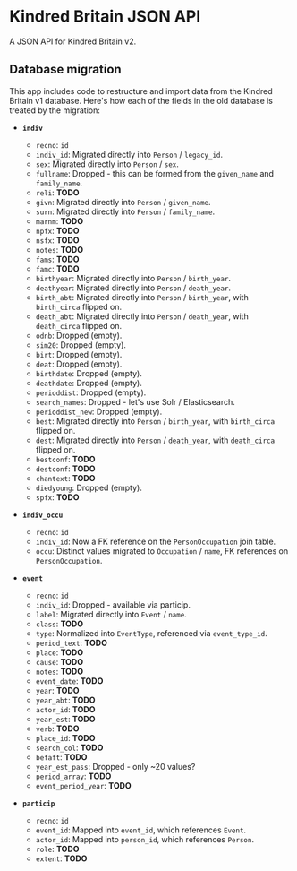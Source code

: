 # Kindred Britain JSON API

A JSON API for Kindred Britain v2.

## Database migration

This app includes code to restructure and import data from the Kindred Britain v1 database. Here's how each of the fields in the old database is treated by the migration:

- **`indiv`**

  - `recno`: `id`
  - `indiv_id`: Migrated directly into `Person` / `legacy_id`.
  - `sex`: Migrated directly into `Person` / `sex`.
  - `fullname`: Dropped - this can be formed from the `given_name` and `family_name`.
  - `reli`: **TODO**
  - `givn`: Migrated directly into `Person` / `given_name`.
  - `surn`: Migrated directly into `Person` / `family_name`.
  - `marnm`: **TODO**
  - `npfx`: **TODO**
  - `nsfx`: **TODO**
  - `notes`: **TODO**
  - `fams`: **TODO**
  - `famc`: **TODO**
  - `birthyear`: Migrated directly into `Person` / `birth_year`.
  - `deathyear`: Migrated directly into `Person` / `death_year`.
  - `birth_abt`: Migrated directly into `Person` / `birth_year`, with `birth_circa` flipped on.
  - `death_abt`: Migrated directly into `Person` / `death_year`, with `death_circa` flipped on.
  - `odnb`: Dropped (empty).
  - `sim20`: Dropped (empty).
  - `birt`: Dropped (empty).
  - `deat`: Dropped (empty).
  - `birthdate`: Dropped (empty).
  - `deathdate`: Dropped (empty).
  - `perioddist`: Dropped (empty).
  - `search_names`: Dropped - let's use Solr / Elasticsearch.
  - `perioddist_new`: Dropped (empty).
  - `best`: Migrated directly into `Person` / `birth_year`, with `birth_circa` flipped on.
  - `dest`: Migrated directly into `Person` / `death_year`, with `death_circa` flipped on.
  - `bestconf`: **TODO**
  - `destconf`: **TODO**
  - `chantext`: **TODO**
  - `diedyoung`: Dropped (empty).
  - `spfx`: **TODO**

- **`indiv_occu`**
  - `recno`: `id`
  - `indiv_id`: Now a FK reference on the `PersonOccupation` join table.
  - `occu`: Distinct values migrated to `Occupation` / `name`, FK references on `PersonOccupation`.

- **`event`**
  - `recno`: `id`
  - `indiv_id`: Dropped - available via particip.
  - `label`: Migrated directly into `Event` / `name`.
  - `class`: **TODO**
  - `type`: Normalized into `EventType`, referenced via `event_type_id`.
  - `period_text`: **TODO**
  - `place`: **TODO**
  - `cause`: **TODO**
  - `notes`: **TODO**
  - `event_date`: **TODO**
  - `year`: **TODO**
  - `year_abt`: **TODO**
  - `actor_id`: **TODO**
  - `year_est`: **TODO**
  - `verb`: **TODO**
  - `place_id`: **TODO**
  - `search_col`: **TODO**
  - `befaft`: **TODO**
  - `year_est_pass`: Dropped - only ~20 values?
  - `period_array`: **TODO**
  - `event_period_year`: **TODO**

- **`particip`**
  - `recno`: `id`
  - `event_id`: Mapped into `event_id`, which references `Event`.
  - `actor_id`: Mapped into `person_id`, which references `Person`.
  - `role`: **TODO**
  - `extent`: **TODO**
